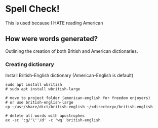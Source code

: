 # Spell Check!

This is used because I HATE reading American 

## How were words generated?
Outlining the creation of both British and American dictionaries.

### Creating dictionary

Install British-English dictionary (American-English is default)

```commandline
sudo apt install wbritish
# sudo apt install wbritish-large

# move to project folder (american-english for freedom enjoyers)
# or use british-english-large
cp ~/usr/share/dict/british-english ~/<directory>/british-english

# delete all words with apostrophes
ex -sc ':g/'\''/d' -c 'wq' british-english
```

